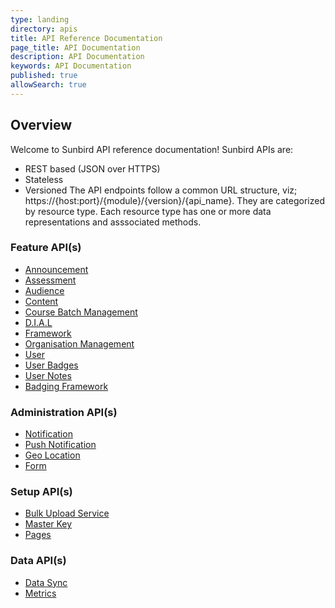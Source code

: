 ```yaml
---
type: landing
directory: apis
title: API Reference Documentation
page_title: API Documentation
description: API Documentation
keywords: API Documentation
published: true
allowSearch: true
---
```


## Overview

Welcome to Sunbird API reference documentation!
Sunbird APIs are:

- REST based (JSON over HTTPS)
- Stateless
- Versioned
The API endpoints follow a common URL structure, viz; https://{host:port}/{module}/{version}/{api_name}.
They are categorized by resource type. Each resource type has one or more data representations and asssociated methods.

<div class="row">
    <div class="col-sm-4">
        <h3>Feature API(s)</h3>
        <ul>
            <li><a href="apis/announcements/">Announcement</a></li>
            <li><a href="apis/assessmentapi/">Assessment</a></li>
            <li><a href="apis/audienceapi/">Audience</a></li>
            <li><a href="apis/content/">Content</a></li>
            <li><a href="apis/coursebatchmanapi/">Course Batch Management</a></li>
            <li><a href="apis/dialapi/">D.I.A.L </a></li>
            <li><a href="apis/framework/">Framework </a></li>
            <li><a href="apis/orgapi/">Organisation Management </a></li>
            <li><a href="apis/userapi/">User </a></li>
            <li><a href="apis/badgesapi/">User Badges </a></li>
            <li><a href="apis/noteapi/">User Notes </a></li>
            <li><a href="apis/badgingframeworkapi/">Badging Framework </a></li>
        </ul>
    </div>
    <div class="col-sm-4">
        <h3>Administration API(s)</h3>
        <ul>
            <li><a href="apis/notificationapi/">Notification </a></li>
            <li><a href="apis/firebasecloudmessagingapi/">Push Notification </a></li>
            <li><a href="apis/geolocationapi/">Geo Location </a></li>
            <li><a href="apis/form/">Form </a></li>      
        </ul>
        <h3>Setup API(s)</h3>
        <ul>
            <li><a href="apis/bulkupload/">Bulk Upload Service </a></li>
            <li><a href="apis/masterkeyapi/">Master Key </a></li>
            <li><a href="apis/pagesapi/">Pages </a></li>     
        </ul>
        </div>
    <div class="col-sm-4">
        <h3>Data API(s)</h3>
        <ul>
            <li><a href="apis/datasyncapi/">Data Sync </a></li>
            <li><a href="apis/metricsapi/">Metrics </a></li> 
        </ul>
    </div>
